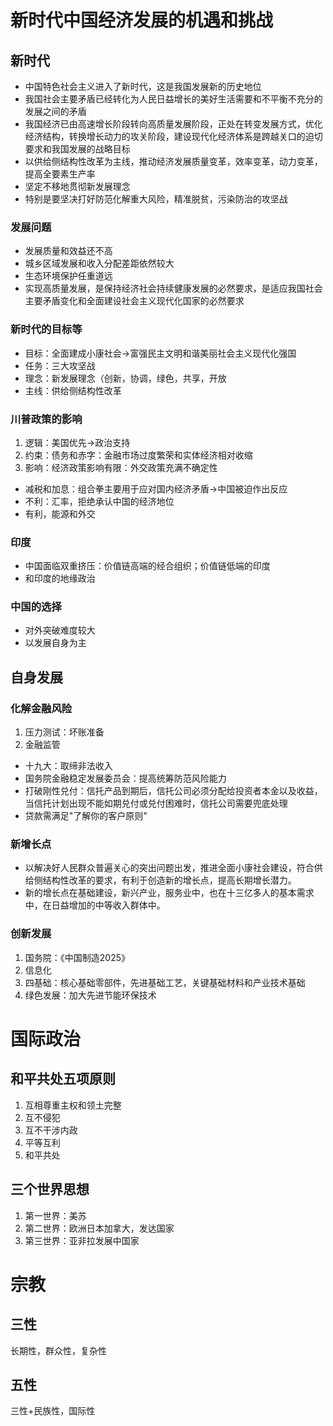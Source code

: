 # 新时代中国经济发展的机遇和挑战
## 新时代
* 中国特色社会主义进入了新时代，这是我国发展新的历史地位
* 我国社会主要矛盾已经转化为人民日益增长的美好生活需要和不平衡不充分的发展之间的矛盾
* 我国经济已由高速增长阶段转向高质量发展阶段，正处在转变发展方式，优化经济结构，转换增长动力的攻关阶段，建设现代化经济体系是跨越关口的迫切要求和我国发展的战略目标
* 以供给侧结构性改革为主线，推动经济发展质量变革，效率变革，动力变革，提高全要素生产率
* 坚定不移地贯彻新发展理念
* 特别是要坚决打好防范化解重大风险，精准脱贫，污染防治的攻坚战
### 发展问题
* 发展质量和效益还不高
* 城乡区域发展和收入分配差距依然较大
* 生态环境保护任重道远
* 实现高质量发展，是保持经济社会持续健康发展的必然要求，是适应我国社会主要矛盾变化和全面建设社会主义现代化国家的必然要求
### 新时代的目标等
* 目标：全面建成小康社会->富强民主文明和谐美丽社会主义现代化强国
* 任务：三大攻坚战
* 理念：新发展理念（创新，协调，绿色，共享，开放
* 主线：供给侧结构性改革
### 川普政策的影响
1. 逻辑：美国优先->政治支持
2. 约束：债务和赤字：金融市场过度繁荣和实体经济相对收缩
3. 影响：经济政策影响有限：外交政策充满不确定性
* 减税和加息：组合拳主要用于应对国内经济矛盾->中国被迫作出反应
* 不利：汇率，拒绝承认中国的经济地位
* 有利，能源和外交
### 印度
* 中国面临双重挤压：价值链高端的经合组织；价值链低端的印度
* 和印度的地缘政治
### 中国的选择
* 对外突破难度较大
* 以发展自身为主
## 自身发展
### 化解金融风险
1. 压力测试：坏账准备
2. 金融监管
* 十九大：取缔非法收入
* 国务院金融稳定发展委员会：提高统筹防范风险能力
* 打破刚性兑付：信托产品到期后，信托公司必须分配给投资者本金以及收益，当信托计划出现不能如期兑付或兑付困难时，信托公司需要兜底处理
* 贷款需满足"了解你的客户原则"
### 新增长点
* 以解决好人民群众普遍关心的突出问题出发，推进全面小康社会建设，符合供给侧结构性改革的要求，有利于创造新的增长点，提高长期增长潜力。
* 新的增长点在基础建设，新兴产业，服务业中，也在十三亿多人的基本需求中，在日益增加的中等收入群体中。
### 创新发展
1. 国务院：《中国制造2025》
2. 信息化
3. 四基础：核心基础零部件，先进基础工艺，关键基础材料和产业技术基础
4. 绿色发展：加大先进节能环保技术
# 国际政治
## 和平共处五项原则
1. 互相尊重主权和领土完整
2. 互不侵犯
3. 互不干涉内政
4. 平等互利
5. 和平共处
## 三个世界思想
1. 第一世界：美苏
2. 第二世界：欧洲日本加拿大，发达国家
3. 第三世界：亚非拉发展中国家
# 宗教
## 三性
长期性，群众性，复杂性
## 五性
三性+民族性，国际性

